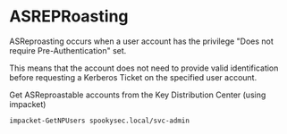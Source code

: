 # ASREPRoasting

ASReproasting occurs when a user account has the privilege "Does not require Pre-Authentication" set.&#x20;

This means that the account does not need to provide valid identification before requesting a Kerberos Ticket on the specified user account.



Get ASReproastable accounts from the Key Distribution Center (using impacket)

```bash
impacket-GetNPUsers spookysec.local/svc-admin
```

